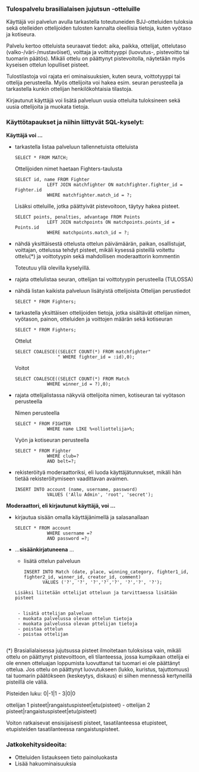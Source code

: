 ### Tulospalvelu brasilialaisen jujutsun -otteluille
Käyttäjä voi palvelun avulla tarkastella toteutuneiden BJJ-otteluiden tuloksia sekä otelleiden ottelijoiden tulosten kannalta oleellisia tietoja, kuten vyötaso ja kotiseura.

Palvelu kertoo otteluista seuraavat tiedot: aika, paikka, ottelijat, ottelutaso (valko-/väri-/mustavöiset), voittaja ja voittotyyppi (luovutus-, pistevoitto tai tuomarin päätös). Mikäli ottelu on päättynyt pistevoitolla, näytetään myös kyseisen ottelun lopulliset pisteet.

Tulostilastoja voi rajata eri ominaisuuksien, kuten seura, voittotyyppi tai ottelija perusteella. Myös ottelijoita voi hakea esim. seuran perusteella ja tarkastella kunkin ottelijan henkilökohtaisia tilastoja.

Kirjautunut käyttäjä voi lisätä palveluun uusia otteluita tuloksineen sekä uusia ottelijoita ja muokata tietoja. 

### Käyttötapaukset ja niihin liittyvät SQL-kyselyt:

**Käyttäjä voi ...** 

- tarkastella listaa palveluun tallennetuista otteluista
    ``` 
    SELECT * FROM MATCH;
    ```
    Ottelijoiden nimet haetaan Fighters-taulusta
    ```
    SELECT id, name FROM Fighter 
                LEFT JOIN matchfighter ON matchfighter.fighter_id = Fighter.id
                WHERE matchfighter.match_id = ?;
    ```

    Lisäksi otteluille, jotka päättyivät pistevoitoon, täytyy hakea pisteet.
    ``` 
    SELECT points, penalties, advantage FROM Points 
                LEFT JOIN matchpoints ON matchpoints.points_id = Points.id 
                WHERE matchpoints.match_id = ?;
    ```

- nähdä yksittäisestä ottelusta ottelun päivämäärän, paikan, osallistujat, voittajan, ottelussa tehdyt pisteet, mikäli kysessä pisteillä voitettu ottelu(*) ja voittotyypin sekä mahdollisen moderaattorin kommentin
  
   Toteutuu yllä olevilla kyselyillä. 

- rajata ottelulistaa seuran, ottelijan tai voittotyypin perusteella (TULOSSA)
  
- nähdä listan kaikista palveluun lisätyistä ottelijoista
    Ottelijan perustiedot
    ``` 
    SELECT * FROM Fighters;
    ``` 
    
- tarkastella yksittäisen ottelijoiden tietoja, jotka sisältävät ottelijan nimen, vyötason, painon, otteluiden ja voittojen määrän sekä kotiseuran

    ``` 
    SELECT * FROM Fighters;
    ``` 
    Ottelut
    ```
    SELECT COALESCE((SELECT COUNT(*) FROM matchfighter"
                    " WHERE fighter_id = :id),0);
    ```
    Voitot
    ```
    SELECT COALESCE((SELECT COUNT(*) FROM Match
                WHERE winner_id = ?),0);
    ```
 - rajata ottelijalistassa näkyviä ottelijoita nimen, kotiseuran tai vyötason perusteella
    
    Nimen perusteella
    ```
    SELECT * FROM FIGHTER
                WHERE name LIKE %<olliottelija>%;
    ```
    Vyön ja kotiseuran perusteella
    ```
    SELECT * FROM Fighter
                WHERE club=?
                AND belt=?;
    ```

 - rekisteröityä moderaattoriksi, eli luoda käyttäjätunnukset, mikäli hän tietää rekisteröitymiseen vaadittavan avaimen.
    ```
    INSERT INTO account (name, username, password) 
                VALUES ('Allu Admin', 'root', 'secret');
    ```
 
**Moderaattori, eli kirjautunut käyttäjä, voi ...**
    
 - kirjautua sisään omalla käyttäjänimellä ja salasanallaan
    ```
    SELECT * FROM account
                WHERE username =?
                AND password =?;
    ```

 -  ...**sisäänkirjatuneena** ... 
     - lisätä ottelun palveluun
         ```
        INSERT INTO Match (date, place, winning_category, fighter1_id, fighter2_id, winner_id, creator_id, comment) 
                VALUES ('?', '?', '?','?','?', '?','?', '?');
    ```
    Lisäksi liitetään ottelijat otteluun ja tarvittaessa lisätään pisteet
    

     - lisätä ottelijan palveluun
     - muokata palvelussa olevan ottelun tietoja
     - muokata palvelussa olevan pttelijan tietoja
     - poistaa ottelun
     - poistaa ottelijan


(*) Brasialialaisessa jujutsussa pisteet ilmoitetaan tuloksissa vain, mikäli ottelu on päättynyt pistevoittoon, eli tilanteessa, jossa kumpikaan ottelija ei ole ennen otteluajan loppumista luovuttanut tai tuomari ei ole päättänyt ottelua. Jos ottelu on päättynyt luovutukseen (lukko, kuristus, tajuttomuus) tai tuomarin päätökseen (keskeytys, diskaus) ei siihen mennessä kertyneillä pisteillä ole väliä.

Pisteiden luku: 0|-1|1 - 3|0|0

ottelijan 1 pisteet|rangaistuspisteet|etu(pisteet) - ottelijan 2 pisteet|rangaistuspisteet|etu(pisteet)

Voiton ratkaisevat ensisijaisesti pisteet, tasatilanteessa etupisteet, etupisteiden tasatilanteessa rangaistuspisteet.


### Jatkokehitysideoita:
- Otteluiden listaukseen tieto painoluokasta
- Lisää hakuominaisuuksia